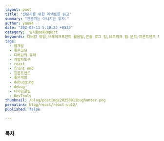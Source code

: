 ```yaml
---
layout: post
title: "전문가를 위한 리액트를 읽고"
summary: "전문가는 아니지만 읽자."
author: yoo94
date: "202-08-11 5:30:23 +0530"
category: _임시BookReport
keywords: 디버깅 방법,브레이크포인트 활용법,콘솔 로그 팁,네트워크 탭 분석,프론트엔드 디버깅,DevTools 가이드
tags:
  - 웹개발
  - 좋은코딩
  - 디버깅의 유래
  - 개발자도구
  - react
  - front end
  - 프론트엔드
  - 좋은개발
  - debugging
  - debug
  - 디버깅꿀팁
  - DevTools
thumbnail: /blog/postImg/20250811bughunter.png
permalink: blog/react/react-up12/
published: false

---
```

## 


### 목차

